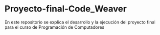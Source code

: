 # Proyecto-final-Code_Weaver
En este repositorio se explica el desarrollo y la ejecución del proyecto final para el curso de Programación de Computadores
